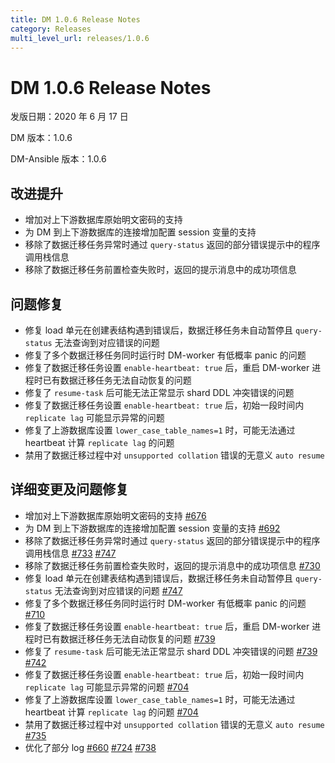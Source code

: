 ```yaml
---
title: DM 1.0.6 Release Notes
category: Releases
multi_level_url: releases/1.0.6
---
```


# DM 1.0.6 Release Notes

发版日期：2020 年 6 月 17 日

DM 版本：1.0.6

DM-Ansible 版本：1.0.6

## 改进提升

- 增加对上下游数据库原始明文密码的支持
- 为 DM 到上下游数据库的连接增加配置 session 变量的支持
- 移除了数据迁移任务异常时通过 `query-status` 返回的部分错误提示中的程序调用栈信息
- 移除了数据迁移任务前置检查失败时，返回的提示消息中的成功项信息

## 问题修复

- 修复 load 单元在创建表结构遇到错误后，数据迁移任务未自动暂停且 `query-status` 无法查询到对应错误的问题
- 修复了多个数据迁移任务同时运行时 DM-worker 有低概率 panic 的问题
- 修复了数据迁移任务设置 `enable-heartbeat: true` 后，重启 DM-worker 进程时已有数据迁移任务无法自动恢复的问题
- 修复了 `resume-task` 后可能无法正常显示 shard DDL 冲突错误的问题
- 修复了数据迁移任务设置 `enable-heartbeat: true` 后，初始一段时间内 `replicate lag` 可能显示异常的问题
- 修复了上游数据库设置 `lower_case_table_names=1` 时，可能无法通过 heartbeat 计算 `replicate lag` 的问题
- 禁用了数据迁移过程中对 `unsupported collation` 错误的无意义 `auto resume`

## 详细变更及问题修复

- 增加对上下游数据库原始明文密码的支持 [#676](https://github.com/pingcap/dm/pull/676)
- 为 DM 到上下游数据库的连接增加配置 session 变量的支持 [#692](https://github.com/pingcap/dm/pull/692)
- 移除了数据迁移任务异常时通过 `query-status` 返回的部分错误提示中的程序调用栈信息 [#733](https://github.com/pingcap/dm/pull/733) [#747](https://github.com/pingcap/dm/pull/747)
- 移除了数据迁移任务前置检查失败时，返回的提示消息中的成功项信息 [#730](https://github.com/pingcap/dm/pull/730)
- 修复 load 单元在创建表结构遇到错误后，数据迁移任务未自动暂停且 `query-status` 无法查询到对应错误的问题 [#747](https://github.com/pingcap/dm/pull/747)
- 修复了多个数据迁移任务同时运行时 DM-worker 有低概率 panic 的问题 [#710](https://github.com/pingcap/dm/pull/710)
- 修复了数据迁移任务设置 `enable-heartbeat: true` 后，重启 DM-worker 进程时已有数据迁移任务无法自动恢复的问题 [#739](https://github.com/pingcap/dm/pull/739)
- 修复了 `resume-task` 后可能无法正常显示 shard DDL 冲突错误的问题 [#739](https://github.com/pingcap/dm/pull/739) [#742](https://github.com/pingcap/dm/pull/742)
- 修复了数据迁移任务设置 `enable-heartbeat: true` 后，初始一段时间内 `replicate lag` 可能显示异常的问题 [#704](https://github.com/pingcap/dm/pull/704)
- 修复了上游数据库设置 `lower_case_table_names=1` 时，可能无法通过 heartbeat 计算 `replicate lag` 的问题 [#704](https://github.com/pingcap/dm/pull/704)
- 禁用了数据迁移过程中对 `unsupported collation` 错误的无意义 `auto resume` [#735](https://github.com/pingcap/dm/pull/735)
- 优化了部分 log [#660](https://github.com/pingcap/dm/pull/660) [#724](https://github.com/pingcap/dm/pull/724) [#738](https://github.com/pingcap/dm/pull/738)
